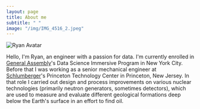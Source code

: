 ```yaml
---
layout: page
title: About me
subtitle: " "
image: "/img/IMG_4516_2.jpeg"
---
```


![Ryan Avatar](/img/IMG_4516_2.jpeg)

Hello, I'm Ryan, an engineer with a passion for data.  I'm currently enrolled in [General Assembly](https://generalassemb.ly/)'s Data Science Immersive Program in New York City.  Before that I was working as a senior mechanical engineer at [Schlumberger](http://www.slb.com/)'s Princeton Technology Center in Princeton, New Jersey.  In that role I carried out design and process improvements on various nuclear technologies (primarily neutron generators, sometimes detectors), which are used to measure and evaluate different geological formations deep below the Earth's surface in an effort to find oil.  